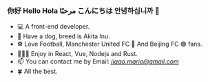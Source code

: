 ### 你好 Hello Hola مرحبًا こんにちは 안녕하십니까 👋

- 💻 A front-end developer.
- 🐶 Have a dog, breed is Akita Inu.
- ⚽️ Love Football, Manchester United FC 🔴 And Beijing FC 🟢 fans.
- 👨🏻‍💻 Enjoy in React, Vue, Nodejs and Rust.
- 📫 You can contact me by Email: *jiaao.mario@gmail.com*
- 🍀 All the best.
